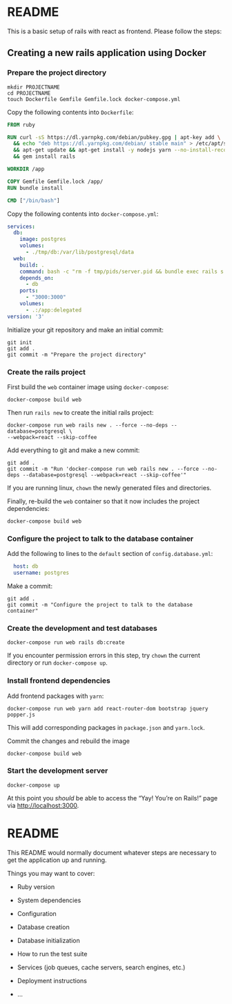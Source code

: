 # README

This is a basic setup of rails with react as frontend. Please follow the steps:

## Creating a new rails application using Docker

### Prepare the project directory

```shell
mkdir PROJECTNAME
cd PROJECTNAME
touch Dockerfile Gemfile Gemfile.lock docker-compose.yml
```

Copy the following contents into `Dockerfile`:

```dockerfile
FROM ruby

RUN curl -sS https://dl.yarnpkg.com/debian/pubkey.gpg | apt-key add \
  && echo "deb https://dl.yarnpkg.com/debian/ stable main" > /etc/apt/sources.list.d/yarn.list \
  && apt-get update && apt-get install -y nodejs yarn --no-install-recommends \
  && gem install rails

WORKDIR /app

COPY Gemfile Gemfile.lock /app/
RUN bundle install

CMD ["/bin/bash"]
```

Copy the following contents into `docker-compose.yml`:

```yaml
services:
  db:
    image: postgres
    volumes:
      - ./tmp/db:/var/lib/postgresql/data
  web:
    build: .
    command: bash -c "rm -f tmp/pids/server.pid && bundle exec rails s -p 3000 -b '0.0.0.0'"
    depends_on:
      - db
    ports:
      - "3000:3000"
    volumes:
      - .:/app:delegated
version: '3'
```

Initialize your git repository and make an initial commit:

```shell
git init
git add .
git commit -m "Prepare the project directory"
```

### Create the rails project

First build the `web` container image using `docker-compose`:

```shell
docker-compose build web
```

Then run `rails new` to create the initial rails project:

```shell
docker-compose run web rails new . --force --no-deps --database=postgresql \
--webpack=react --skip-coffee
```

Add everything to git and make a new commit:

```shell
git add .
git commit -m "Run 'docker-compose run web rails new . --force --no-deps --database=postgresql --webpack=react --skip-coffee'"
```

If you are running linux, `chown` the newly generated files and directories.

Finally, re-build the `web` container so that it now includes the project dependencies:

```shell
docker-compose build web
```

### Configure the project to talk to the database container

Add the following to lines to the `default` section of `config.database.yml`:

```yaml
  host: db
  username: postgres
```

Make a commit:

```shell
git add .
git commit -m "Configure the project to talk to the database container"
```

### Create the development and test databases

```shell
docker-compose run web rails db:create
```

If you encounter permission errors in this step, try `chown` the current directory or run `docker-compose up`.

### Install frontend dependencies

Add frontend packages with `yarn`:

```shell
docker-compose run web yarn add react-router-dom bootstrap jquery popper.js
```

This will add corresponding packages in `package.json` and `yarn.lock`.

Commit the changes and rebuild the image

```shell
docker-compose build web
```

### Start the development server

```
docker-compose up
```

At this point you *should* be able to access the “Yay! You’re on Rails!” page via [http://localhost:3000](http://localhost:3000/).




# README


This README would normally document whatever steps are necessary to get the
application up and running.

Things you may want to cover:

* Ruby version

* System dependencies

* Configuration

* Database creation

* Database initialization

* How to run the test suite

* Services (job queues, cache servers, search engines, etc.)

* Deployment instructions

* ...
